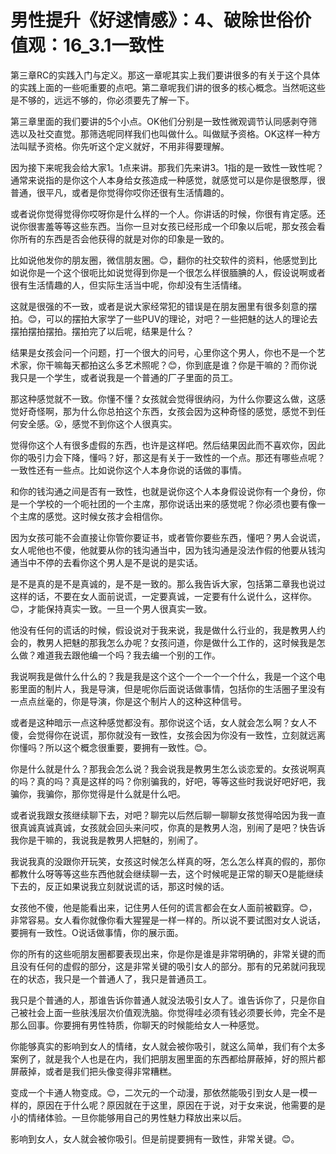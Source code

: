 # 男性提升《好逑情感》：4、破除世俗价值观：16_3.1一致性

第三章RC的实践入门与定义。那这一章呢其实上我们要讲很多的有关于这个具体的实践上面的一些呃重要的点吧。第二章呢我们讲的很多的核心概念。当然呃这些是不够的，远远不够的，你必须要先了解一下。

第三章里面的我们要讲的5个小点。OK他们分别是一致性微观调节认同感剥夺筛选以及社交直觉。那筛选呢同样我们也叫做什么。叫做赋予资格。OK这样一种方法叫赋予资格。你先听这个定义就好，不用非得要理解。

因为接下来呢我会给大家1。1点来讲。那我们先来讲3。1指的是一致性一致性呢？通常来说指的是你这个人本身给女孩造成一种感觉，就感觉可以是你是很憨厚，很普通，很平凡，或者是你觉得你哎你还很有生活情趣的。

或者说你觉得觉得你哎呀你是什么样的一个人。你讲话的时候，你很有肯定感。还说你很害羞等等这些东西。当你一旦对女孩已经形成一个印象以后呢，那女孩会看你所有的东西是否会他获得的就是对你的印象是一致的。

比如说他发你的朋友圈，微信朋友圈。😊，翻你的社交软件的资料，他感觉到比如说你是一个这个很呃比如说觉得到你是一个很怎么样很腼腆的人，假设说啊或者很有生活情趣的人，但实际生活当中呢，你却没有生活情绪。

这就是很强的不一致，或者是说大家经常犯的错误是在朋友圈里有很多刻意的摆拍。😊，可以的摆拍大家学了一些PUV的理论，对吧？一些把魅的达人的理论去摆拍摆拍摆拍。摆拍完了以后呢，结果是什么？

结果是女孩会问一个问题，打一个很大的问号，心里你这个男人，你也不是一个艺术家，你干嘛每天都拍这么多艺术照呢？😊，你到底是谁？你是干嘛的？而你说我只是一个学生，或者说我是一个普通的厂子里面的员工。

那这种感觉就不一致。你懂不懂？女孩就会觉得很纳闷，为什么你要这么做，这感觉好奇怪啊，那为什么你总拍这个东西，女孩会因为这种奇怪的感觉，感觉不到任何安全感。😮，感觉不到你这个人很真实。

觉得你这个人有很多虚假的东西，也许是这样吧。然后结果因此而不喜欢你，因此你的吸引力会下降，懂吗？好，那这是有关于一致性的一个点。那还有哪些点呢？一致性还有一些点。比如说你这个人本身你说的话做的事情。

和你的钱沟通之间是否有一致性，也就是说你这个人本身假设说你有一个身份，你是一个学校的一个呃社团的一个主席，那你说话出来的感觉呢？你必须也要有像一个主席的感觉。这时候女孩才会相信你。

因为女孩可能不会直接让你管你要证书，或者管你要些东西，懂吧？男人会说谎，女人呢他也不傻，他就要从你的钱沟通当中，因为钱沟通是没法作假的他要从钱沟通当中不停的去看你这个男人是不是说的是实话。

是不是真的是不是真诚的，是不是一致的。那么我告诉大家，包括第二章我也说过这样的话，不要在女人面前说谎，一定要真诚，一定要有什么说什么，这样你。😊，才能保持真实一致。一旦一个男人很真实一致。

他没有任何的谎话的时候，假设说对于我来说，我是做什么行业的，我是教男人约会的，教男人把魅的那我怎么办呢？女孩问道，你是做什么工作的，这时候我是怎么做？难道我去跟他编一个吗？我去编一个别的工作。

我说啊我是做什么什么的？我是我是这个这个一个一个一个什么，我是一个这个电影里面的制片人，我是导演，但是呢你后面说话做事情，包括你的生活圈子里没有一点点丝毫的，你是导演，你是这个制片人的这种这种信号。

或者是这种暗示一点这种感觉都没有。那你说这个话，女人就会怎么啊？女人不傻，会觉得你在说谎，那你就没有一致性，女孩会因为你没有一致性，立刻就远离你懂吗？所以这个概念很重要，要拥有一致性。😊。

你是什么就是什么？那我会怎么说？我会说我是教男生怎么谈恋爱的。女孩说啊真的吗？真的吗？真是这样的吗？你别骗我的，好吧，等等这些时我说好吧好吧，我骗你，我骗你，那你觉得是什么就是什么吧。

或者说我跟女孩继续聊下去，对吧？聊完以后然后聊一聊聊女孩觉得哈因为我一直很真诚真诚真诚，女孩就会回头来问哎，你真的是教男人泡，别闹了是吧？快告诉我你是干嘛的，我说我是教男人把魅的，别闹了。

我说我真的没跟你开玩笑，女孩这时候怎么样真的呀，怎么怎么样真的假的，那你都教什么呀等等这些东西他就会继续聊一去，这个时候呢是正常的聊天O是能继续下去的，反正如果说我立刻就说谎的话，那这时候的话。

女孩他不傻，他是能看出来，记住男人任何的谎言都会在女人面前被戳穿。😊，非常容易。女人看你就像你看大猩猩是一样一样的。所以说不要试图对女人说话，要拥有一致性。O说话做事情，你的展示面。

你的所有的这些呃朋友圈都要表现出来，你是你是谁是非常明确的，非常关键的而且没有任何的虚假的部分，这是非常关键的吸引女人的部分。那有的兄弟就问我现在的状态，我只是一个普通人了，我只是普通员工。

我只是个普通的人，那谁告诉你普通人就没法吸引女人了。谁告诉你了，只是你自己被社会上面一些肤浅层次价值观洗脑。你觉得哇必须有钱必须要长帅，完全不是那么回事。你要拥有男性特质，你聊天的时候能给女人一种感觉。

你能够真实的影响到女人的情绪，女人就会被你吸引，就这么简单，我们有个太多案例了，就是我个人也是在内，我们把朋友圈里面的东西都给屏蔽掉，好的照片都屏蔽掉，或者是我们把头像变得非常糟糕。

变成一个卡通人物变成。😊，二次元的一个动漫，那依然能吸引到女人是一模一样的，原因在于什么呢？原因就在于这里，原因在于说，对于女来说，他需要的是小的情绪体验。一旦你能够用自己的男性魅力释放出来以后。

影响到女人，女人就会被你吸引。但是前提要拥有一致性，非常关键。😊。